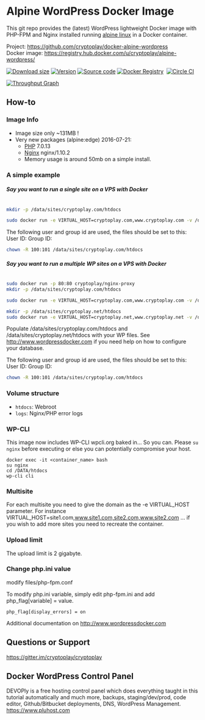 Alpine WordPress Docker Image
=======

This git repo provides the (latest) WordPress lightweight Docker image with PHP-FPM and Nginx installed
running [alpine linux](https://alpinelinux.org/) in a Docker container.

Project:            https://github.com/cryptoplay/docker-alpine-wordpress<br/>
Docker image:       https://registry.hub.docker.com/u/cryptoplay/alpine-wordpress/<br/>

[![Download size](https://images.microbadger.com/badges/image/cryptoplay/alpine-wordpress.svg)](http://microbadger.com/images/cryptoplay/alpine-wordpress "View on microbadger.com")
[![Version](https://images.microbadger.com/badges/version/cryptoplay/alpine-wordpress.svg)](http://microbadger.com/images/cryptoplay/alpine-wordpress "View on microbadger.com")
[![Source code](https://images.microbadger.com/badges/commit/cryptoplay/alpine-wordpress.svg)](http://microbadger.com/images/cryptoplay/alpine-wordpress "View on microbadger.com")
[![Docker Registry](https://img.shields.io/docker/pulls/cryptoplay/alpine-wordpress.svg)](https://registry.hub.docker.com/u/cryptoplay/alpine-wordpress)&nbsp;
[![Circle CI](https://circleci.com/gh/cryptoplay/docker-alpine-wordpress.png?circle-token=e197159ace2c041b79c52be12fc194a1a190d0f0)](https://circleci.com/gh/cryptoplay/docker-alpine-wordpress/tree/master 'View CI builds')

[![Throughput Graph](https://graphs.waffle.io/cryptoplay/docker-alpine-wordpress/throughput.svg)](https://waffle.io/cryptoplay/docker-alpine-wordpress/metrics)


How-to
------

### Image Info

* Image size only ~131MB !
* Very new packages (alpine:edge) 2016-07-21:
  * [PHP](http://pkgs.alpinelinux.org/package/main/x86/php) 7.0.13
  * [Nginx](http://pkgs.alpinelinux.org/package/main/x86/nginx) nginx/1.10.2
  * Memory usage is around 50mb on a simple install.


### A simple example

##### Say you want to run a single site on a VPS with Docker

```bash

mkdir -p /data/sites/cryptoplay.com/htdocs

sudo docker run -e VIRTUAL_HOST=cryptoplay.com,www.cryptoplay.com -v /data/sites/cryptoplay.com:/DATA -p 80:80 cryptoplay/alpine-wordpress

```
The following user and group id are used, the files should be set to this:
User ID:
Group ID:

```bash
chown -R 100:101 /data/sites/cryptoplay.com/htdocs
```

##### Say you want to run a multiple WP sites on a VPS with Docker

```bash

sudo docker run -p 80:80 cryptoplay/nginx-proxy
mkdir -p /data/sites/cryptoplay.com/htdocs

sudo docker run -e VIRTUAL_HOST=cryptoplay.com,www.cryptoplay.com -v /data/sites/cryptoplay.com:/DATA cryptoplay/alpine-wordpress

mkdir -p /data/sites/cryptoplay.net/htdocs
sudo docker run -e VIRTUAL_HOST=cryptoplay.net,www.cryptoplay.net -v /data/sites/cryptoplay.net:/DATA cryptoplay/alpine-wordpress
```

Populate /data/sites/cryptoplay.com/htdocs and  /data/sites/cryptoplay.net/htdocs with your WP files. See http://www.wordpressdocker.com if you need help on how to configure your database.

The following user and group id are used, the files should be set to this:
User ID:
Group ID:

```bash
chown -R 100:101 /data/sites/cryptoplay.com/htdocs
```

### Volume structure

* `htdocs`: Webroot
* `logs`: Nginx/PHP error logs


### WP-CLI

This image now includes WP-CLI wpcli.org baked in... So you can. Please `su nginx` before executing or else you can potentially compromise your host.

```
docker exec -it <container_name> bash
su nginx
cd /DATA/htdocs
wp-cli cli
```

### Multisite

For each multisite you need to give the domain as the -e VIRTUAL_HOST parameter. For instance VIRTUAL_HOST=site1.com,www.site1.com,site2.com,www.site2.com ... if you wish to add more sites you need to recreate the container.


### Upload limit

The upload limit is 2 gigabyte.


### Change php.ini value
modify files/php-fpm.conf

To modify php.ini variable, simply edit php-fpm.ini and add php_flag[variable] = value.

```
php_flag[display_errors] = on
```

Additional documentation on http://www.wordpressdocker.com


## Questions or Support

https://gitter.im/cryptoplay/cryptoplay


## Docker WordPress Control Panel

DEVOPly is a free hosting control panel which does everything taught in this tutorial automatically and much more, backups, staging/dev/prod, code editor, Github/Bitbucket deployments, DNS, WordPress Management. https://www.pluhost.com

